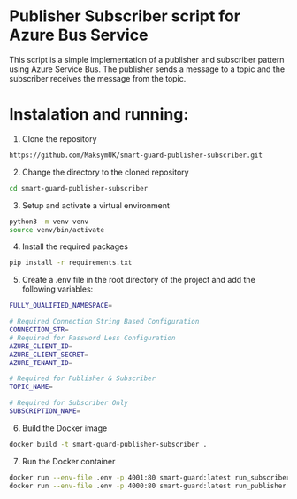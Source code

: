 # Publisher Subscriber script for Azure Bus Service
This script is a simple implementation of a publisher and subscriber pattern using Azure Service Bus. The publisher sends a message to a topic and the subscriber receives the message from the topic.

# Instalation and running:
1. Clone the repository
```bash
https://github.com/MaksymUK/smart-guard-publisher-subscriber.git
```
2. Change the directory to the cloned repository
```bash
cd smart-guard-publisher-subscriber
```
3. Setup and activate a virtual environment
```bash
python3 -m venv venv
source venv/bin/activate
```
4. Install the required packages
```bash
pip install -r requirements.txt
```
5. Create a .env file in the root directory of the project and add the following variables:
```bash
FULLY_QUALIFIED_NAMESPACE=

# Required Connection String Based Configuration
CONNECTION_STR=
# Required for Password Less Configuration
AZURE_CLIENT_ID=
AZURE_CLIENT_SECRET=
AZURE_TENANT_ID=

# Required for Publisher & Subscriber
TOPIC_NAME=

# Required for Subscriber Only
SUBSCRIPTION_NAME=
```
6. Build the Docker image
```bash
docker build -t smart-guard-publisher-subscriber .
```
7. Run the Docker container
```bash
docker run --env-file .env -p 4001:80 smart-guard:latest run_subscriber
docker run --env-file .env -p 4000:80 smart-guard:latest run_publisher
```